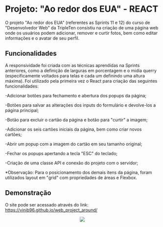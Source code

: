 
# Projeto: "Ao redor dos EUA" - REACT 

O projeto "Ao redor dos EUA" (referentes as Sprints 11 e 12) do curso de "Desenvolvedor Web" da TripleTen consistiu na criação de uma página web onde os usuários podem adicionar, remover e curtir fotos, bem como editar informações e o avatar de seu perfil. 

## Funcionalidades

A responsividade foi criada com as técnicas aprendidas na Sprints anteriores, como a definição de larguras em porcentagem e o midia querry (especificamente voltados para telas e cada um definindo uma altura máxima). Foi utilizado pela primeira vez o React para criação das seguintes funcionalidades: 

-Adicionar botões para fechamento e abertura dos popups da página;

-Botões para salvar as alterações dos inputs do formulário e devolve-los a página principal;

-Botão para excluir o cartão da página e botão para "curtir" a imagem;

-Adicionar os seis cartões iniciais da página, bem como criar novos cartões;

-Abrir um popup com a imagem do cartão em seu tamanho original;

-Fechar os popups apertando a tecla "ESC" do teclado;

-Criação de uma classe API e conexão do projeto com o servidor;

*Observação: Para o posicionamento dos demais itens da página, foram utilizados layout em "grid" com propriedades de áreas e Flexbox.

## Demonstração

O site pode ser acessado através do link: https://vinib96.github.io/web_project_around/


<div align="center"><img src="https://nexax.in/wp-content/uploads/2020/11/giphy.gif" /></div>
 
